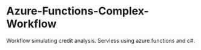 # Azure-Functions-Complex-Workflow
Workflow simulating credit analysis. Servless using azure functions and c#.
